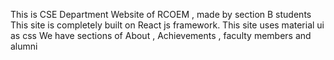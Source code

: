 This is CSE Department Website of RCOEM , made by section B students
This site is completely built on React js framework.
This site uses material ui as css
We have sections of About , Achievements , faculty members and alumni
